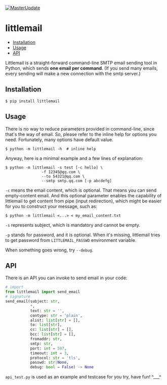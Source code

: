 [![MasterUpdate](https://github.com/xinlin-z/littlemail/actions/workflows/master_update.yml/badge.svg?branch=master)](https://github.com/xinlin-z/littlemail/actions/workflows/master_update.yml)

# littlemail

* [Installation](#Installation)
* [Usage](#Usage)
* [API](#API)

Littlemail is a straight-forward command-line SMTP email sending tool
in Python, which sends **one email per command**. (If you send many
emails, every sending will make a new connection with the smtp server.)

## Installation

```shell
$ pip install littlemail
```

## Usage

There is no way to reduce parameters provided in command-line, since
that's the way of email. So, please refer to the inline help for options
you need. Fortunately, many options have default value.

``` shell
$ python -m littlemail -h  # inline help
```

Anyway, here is a minimal example and a few lines of explanation:

```shell
$ python -m littlemail -s test [-c hello] \
                -f 12345@qq.com \
                --to 54321@qq.com \
                --smtp smtp.qq.com [-p abcdefg]
```

`-c` means the email content, which is optional. That means you can
send empty-content email. And this optional parameter enables the
capability of littlemail to get content from pipe (input
redirection), which might be easier for you to construct your message,
such as:

```shell
$ python -m littlemail <...> < my_email_content.txt
```

`-s` represents subject, which is mandatory and cannot be empty.

`-p` stands for password, and it is optional. When it's missing,
littlemail tries to get password from `LITTLEMAIL_PASSWD`
environment variable.

When something goes wrong, try `--debug`.

## API

There is an API you can invoke to send email in your code:

```python
# import
from littlemail import send_email
# signature
send_email(subject: str,
           *,
           text: str = '',
           contype: str = 'plain',
           alist: list[str] = [],
           to: list[str],
           cc: list[str] = [],
           bcc: list[str] = [],
           fromaddr: str,
           smtp: str,
           port: int = 587,
           timeout: int = 3,
           protocol: str = 'tls',
           passwd: str|None,
           debug: bool = False) -> None
```

`api_test.py` is used as an example and testcase for you try, have fun! ^___^

